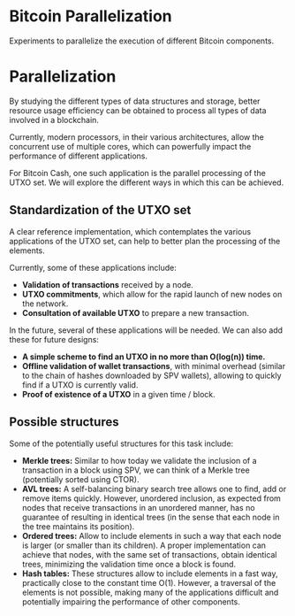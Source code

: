 # Bitcoin Parallelization
Experiments to parallelize the execution of different Bitcoin components.

# Parallelization

By studying the different types of data structures and storage, better resource usage efficiency can be obtained to process all types of data involved in a blockchain.

Currently, modern processors, in their various architectures, allow the concurrent use of multiple cores, which can powerfully impact the performance of different applications.

For Bitcoin Cash, one such application is the parallel processing of the UTXO set. We will explore the different ways in which this can be achieved.


## Standardization of the UTXO set

A clear reference implementation, which contemplates the various applications of the UTXO set, can help to better plan the processing of the elements.

Currently, some of these applications include:

- **Validation of transactions** received by a node.
- **UTXO commitments**, which allow for the rapid launch of new nodes on the network.
- **Consultation of available UTXO** to prepare a new transaction.

In the future, several of these applications will be needed. We can also add these for future designs:

- **A simple scheme to find an UTXO in no more than O(log(n)) time.**
- **Offline validation of wallet transactions**, with minimal overhead (similar to the chain of hashes downloaded by SPV wallets), allowing to quickly find if a UTXO is currently valid.
- **Proof of existence of a UTXO** in a given time / block.

## Possible structures

Some of the potentially useful structures for this task include:

- **Merkle trees:** Similar to how today we validate the inclusion of a transaction in a block using SPV, we can think of a Merkle tree (potentially sorted using CTOR). 
- **AVL trees:** A self-balancing binary search tree allows one to find, add or remove items quickly. However, unordered inclusion, as expected from nodes that receive transactions in an unordered manner, has no guarantee of resulting in identical trees (in the sense that each node in the tree maintains its position).
- **Ordered trees:** Allow to include elements in such a way that each node is larger (or smaller than its children). A proper implementation can achieve that nodes, with the same set of transactions, obtain identical trees, minimizing the validation time once a block is found.
- **Hash tables:** These structures allow to include elements in a fast way, practically close to the constant time O(1). However, a traversal of the elements is not possible, making many of the applications difficult and potentially impairing the performance of other components.
